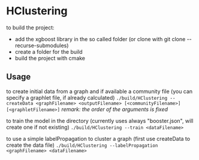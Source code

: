 # HClustering

to build the project:
- add the xgboost library in the so called folder (or clone with git clone --recurse-submodules)
- create a folder for the build
- build the project with cmake

## Usage

to create initial data from a graph and if available a community file (you can specify a graphlet file, if already calculated)
`./build/HClustering --createData <graphFilename> <outputFilename> [<communityFilename>] [<graphletFilename>]`
*remark: the order of the arguments is fixed*

to train the model in the directory (currently uses always "booster.json", will create one if not existing)
`./build/HClustering --train <dataFilename>`
  
to use a simple labelPropagation to cluster a graph (first use createData to create the data file)
`./build/HClustering --labelPropagation <graphFilename> <dataFilename>`
